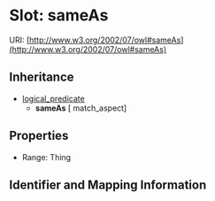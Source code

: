 # Slot: sameAs

URI: [http://www.w3.org/2002/07/owl#sameAs](http://www.w3.org/2002/07/owl#sameAs)




## Inheritance

* [logical_predicate](logical_predicate.md)
    * **sameAs** [ match_aspect]



## Properties

 * Range: Thing



## Identifier and Mapping Information





